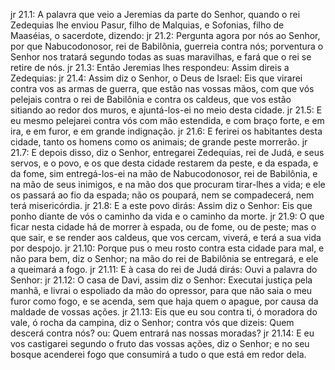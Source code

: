 jr 21.1: A palavra que veio a Jeremias da parte do Senhor, quando o rei Zedequias lhe enviou Pasur, filho de Malquias, e Sofonias, filho de Maaséias, o sacerdote, dizendo:
jr 21.2: Pergunta agora por nós ao Senhor, por que Nabucodonosor, rei de Babilônia, guerreia contra nós; porventura o Senhor nos tratará segundo todas as suas maravilhas, e fará que o rei se retire de nós.
jr 21.3: Então Jeremias lhes respondeu: Assim direis a Zedequias:
jr 21.4: Assim diz o Senhor, o Deus de Israel: Eis que virarei contra vos as armas de guerra, que estão nas vossas mãos, com que vós pelejais contra o rei de Babilônia e contra os caldeus, que vos estão sitiando ao redor dos muros, e ajuntá-los-ei no meio desta cidade.
jr 21.5: E eu mesmo pelejarei contra vós com mão estendida, e com braço forte, e em ira, e em furor, e em grande indignação.
jr 21.6: E ferirei os habitantes desta cidade, tanto os homens como os animais; de grande peste morrerão.
jr 21.7: E depois disso, diz o Senhor, entregarei Zedequias, rei de Judá, e seus servos, e o povo, e os que desta cidade restarem da peste, e da espada, e da fome, sim entregá-los-ei na mão de Nabucodonosor, rei de Babilônia, e na mão de seus inimigos, e na mão dos que procuram tirar-lhes a vida; e ele os passará ao fio da espada; não os poupará, nem se compadecerá, nem terá misericórdia.
jr 21.8: E a este povo dirás: Assim diz o Senhor: Eis que ponho diante de vós o caminho da vida e o caminho da morte.
jr 21.9: O que ficar nesta cidade há de morrer à espada, ou de fome, ou de peste; mas o que sair, e se render aos caldeus, que vos cercam, viverá, e terá a sua vida por despojo.
jr 21.10: Porque pus o meu rosto contra esta cidade para mal, e não para bem, diz o Senhor; na mão do rei de Babilônia se entregará, e ele a queimará a fogo.
jr 21.11: E à casa do rei de Judá dirás: Ouvi a palavra do Senhor:
jr 21.12: O casa de Davi, assim diz o Senhor: Executai justiça pela manhã, e livrai o espoliado da mão do opressor, para que não saia o meu furor como fogo, e se acenda, sem que haja quem o apague, por causa da maldade de vossas ações.
jr 21.13: Eis que eu sou contra ti, ó moradora do vale, ó rocha da campina, diz o Senhor; contra vós que dizeis: Quem descerá contra nós? ou: Quem entrará nas nossas moradas?
jr 21.14: E eu vos castigarei segundo o fruto das vossas ações, diz o Senhor; e no seu bosque acenderei fogo que consumirá a tudo o que está em redor dela.
